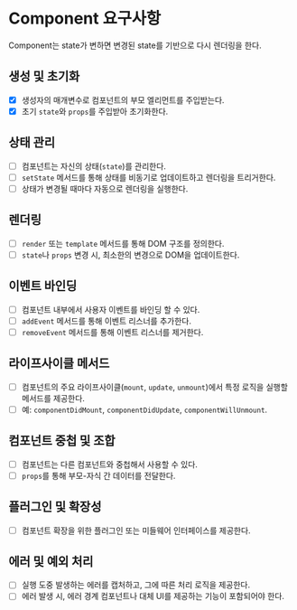 # Component 요구사항

Component는 state가 변하면 변경된 state를 기반으로 다시 렌더링을 한다.

## 생성 및 초기화

- [x] 생성자의 매개변수로 컴포넌트의 부모 엘리먼트를 주입받는다.
- [x] 초기 `state`와 `props`를 주입받아 초기화한다.

## 상태 관리

- [ ] 컴포넌트는 자신의 상태(`state`)를 관리한다.
- [ ] `setState` 메서드를 통해 상태를 비동기로 업데이트하고 렌더링을 트리거한다.
- [ ] 상태가 변경될 때마다 자동으로 렌더링을 실행한다.

## 렌더링

- [ ] `render` 또는 `template` 메서드를 통해 DOM 구조를 정의한다.
- [ ] `state`나 `props` 변경 시, 최소한의 변경으로 DOM을 업데이트한다.

## 이벤트 바인딩

- [ ] 컴포넌트 내부에서 사용자 이벤트를 바인딩 할 수 있다.
- [ ] `addEvent` 메서드를 통해 이벤트 리스너를 추가한다.
- [ ] `removeEvent` 메서드를 통해 이벤트 리스너를 제거한다.

## 라이프사이클 메서드

- [ ] 컴포넌트의 주요 라이프사이클(`mount`, `update`, `unmount`)에서 특정 로직을 실행할 메서드를 제공한다.
- [ ] 예: `componentDidMount`, `componentDidUpdate`, `componentWillUnmount`.

## 컴포넌트 중첩 및 조합

- [ ] 컴포넌트는 다른 컴포넌트와 중첩해서 사용할 수 있다.
- [ ] `props`를 통해 부모-자식 간 데이터를 전달한다.

## 플러그인 및 확장성

- [ ] 컴포넌트 확장을 위한 플러그인 또는 미들웨어 인터페이스를 제공한다.

## 에러 및 예외 처리

- [ ] 실행 도중 발생하는 에러를 캡처하고, 그에 따른 처리 로직을 제공한다.
- [ ] 에러 발생 시, 에러 경계 컴포넌트나 대체 UI를 제공하는 기능이 포함되어야 한다.
